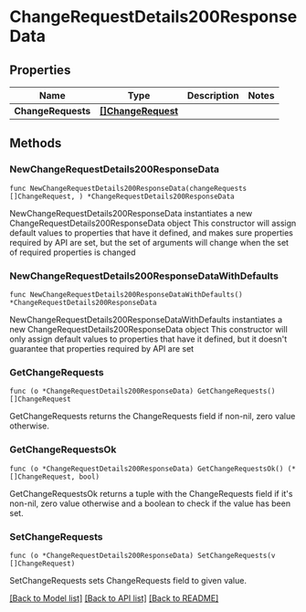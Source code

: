# ChangeRequestDetails200ResponseData

## Properties

Name | Type | Description | Notes
------------ | ------------- | ------------- | -------------
**ChangeRequests** | [**[]ChangeRequest**](ChangeRequest.md) |  | 

## Methods

### NewChangeRequestDetails200ResponseData

`func NewChangeRequestDetails200ResponseData(changeRequests []ChangeRequest, ) *ChangeRequestDetails200ResponseData`

NewChangeRequestDetails200ResponseData instantiates a new ChangeRequestDetails200ResponseData object
This constructor will assign default values to properties that have it defined,
and makes sure properties required by API are set, but the set of arguments
will change when the set of required properties is changed

### NewChangeRequestDetails200ResponseDataWithDefaults

`func NewChangeRequestDetails200ResponseDataWithDefaults() *ChangeRequestDetails200ResponseData`

NewChangeRequestDetails200ResponseDataWithDefaults instantiates a new ChangeRequestDetails200ResponseData object
This constructor will only assign default values to properties that have it defined,
but it doesn't guarantee that properties required by API are set

### GetChangeRequests

`func (o *ChangeRequestDetails200ResponseData) GetChangeRequests() []ChangeRequest`

GetChangeRequests returns the ChangeRequests field if non-nil, zero value otherwise.

### GetChangeRequestsOk

`func (o *ChangeRequestDetails200ResponseData) GetChangeRequestsOk() (*[]ChangeRequest, bool)`

GetChangeRequestsOk returns a tuple with the ChangeRequests field if it's non-nil, zero value otherwise
and a boolean to check if the value has been set.

### SetChangeRequests

`func (o *ChangeRequestDetails200ResponseData) SetChangeRequests(v []ChangeRequest)`

SetChangeRequests sets ChangeRequests field to given value.



[[Back to Model list]](../README.md#documentation-for-models) [[Back to API list]](../README.md#documentation-for-api-endpoints) [[Back to README]](../README.md)


